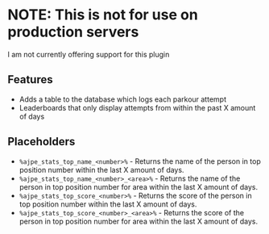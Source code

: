 # NOTE: This is not for use on production servers
I am not currently offering support for this plugin

## Features
- Adds a table to the database which logs each parkour attempt
- Leaderboards that only display attempts from within the past X amount of days

## Placeholders
- `%ajpe_stats_top_name_<number>%` - Returns the name of the person in top position number <number> within the last X amount of days.
- `%ajpe_stats_top_name_<number>_<area>%` - Returns the name of the person in top position number <number> for area <area> within the last X amount of days.
- `%ajpe_stats_top_score_<number>%` - Returns the score of the person in top position number <number> within the last X amount of days.
- `%ajpe_stats_top_score_<number>_<area>%` - Returns the score of the person in top position number <number> for area <area> within the last X amount of days.
